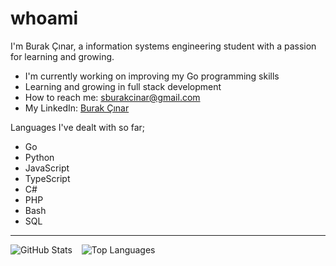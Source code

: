 # whoami

I'm Burak Çınar, a information systems engineering student with a passion for learning and growing.

- I'm currently working on improving my Go programming skills
- Learning and growing in full stack development
- How to reach me: [sburakcinar@gmail.com](mailto:sburakcinar@gmail.com)
- My LinkedIn: [Burak Çınar](https://www.linkedin.com/in/sburak-%C3%A7%C4%B1nar/)

Languages I've dealt with so far;

- Go
- Python
- JavaScript
- TypeScript
- C#
- PHP
- Bash
- SQL

---

<p>
  <img align="left" src="https://github-readme-stats.vercel.app/api?username=brkcnr&show_icons=true&theme=dracula" alt="GitHub Stats" />
  &nbsp;&nbsp;
  <img src="https://github-readme-stats.vercel.app/api/top-langs/?username=brkcnr&layout=compact&theme=dracula" alt="Top Languages" />
</p>





